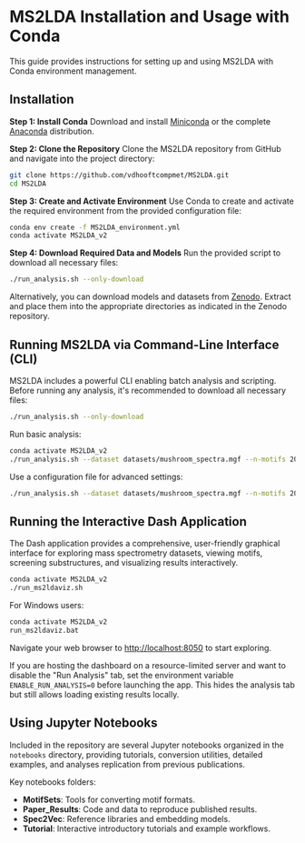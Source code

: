 
# MS2LDA Installation and Usage with Conda

This guide provides instructions for setting up and using MS2LDA with Conda environment management.

## Installation

**Step 1: Install Conda**
Download and install [Miniconda](https://docs.conda.io/en/latest/miniconda.html) or the complete [Anaconda](https://www.anaconda.com/products/distribution) distribution.

**Step 2: Clone the Repository**
Clone the MS2LDA repository from GitHub and navigate into the project directory:

```bash
git clone https://github.com/vdhooftcompmet/MS2LDA.git
cd MS2LDA
```

**Step 3: Create and Activate Environment**
Use Conda to create and activate the required environment from the provided configuration file:

```bash
conda env create -f MS2LDA_environment.yml
conda activate MS2LDA_v2
```

**Step 4: Download Required Data and Models**
Run the provided script to download all necessary files:

```bash
./run_analysis.sh --only-download
```

Alternatively, you can download models and datasets from [Zenodo](https://zenodo.org/records/15003249). Extract and place them into the appropriate directories as indicated in the Zenodo repository.

## Running MS2LDA via Command-Line Interface (CLI)

MS2LDA includes a powerful CLI enabling batch analysis and scripting. Before running any analysis, it's recommended to download all necessary files:

```bash
./run_analysis.sh --only-download
```

Run basic analysis:

```bash
conda activate MS2LDA_v2
./run_analysis.sh --dataset datasets/mushroom_spectra.mgf --n-motifs 200 --n-iterations 5000 --output-folder cli_results
```

Use a configuration file for advanced settings:

```bash
./run_analysis.sh --dataset datasets/mushroom_spectra.mgf --n-motifs 200 --n-iterations 5000 --output-folder test_results --config default_config.json
```

## Running the Interactive Dash Application

The Dash application provides a comprehensive, user-friendly graphical interface for exploring mass spectrometry datasets, viewing motifs, screening substructures, and visualizing results interactively.

```bash
conda activate MS2LDA_v2
./run_ms2ldaviz.sh
```

For Windows users:
```bash
conda activate MS2LDA_v2
run_ms2ldaviz.bat
```

Navigate your web browser to [http://localhost:8050](http://localhost:8050) to start exploring.

If you are hosting the dashboard on a resource-limited server and want to disable
the "Run Analysis" tab, set the environment variable `ENABLE_RUN_ANALYSIS=0`
before launching the app. This hides the analysis tab but still allows loading
existing results locally.

## Using Jupyter Notebooks

Included in the repository are several Jupyter notebooks organized in the `notebooks` directory, providing tutorials, conversion utilities, detailed examples, and analyses replication from previous publications.

Key notebooks folders:

* **MotifSets**: Tools for converting motif formats.
* **Paper\_Results**: Code and data to reproduce published results.
* **Spec2Vec**: Reference libraries and embedding models.
* **Tutorial**: Interactive introductory tutorials and example workflows.
